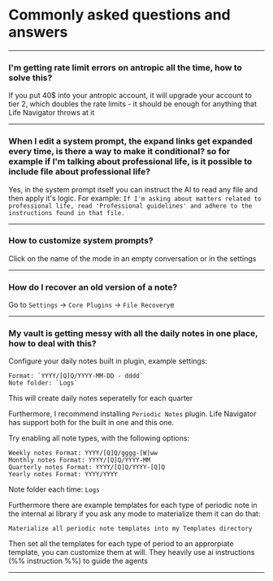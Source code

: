 # Commonly asked questions and answers

---

### **I'm getting rate limit errors on antropic all the time, how to solve this?**

If you put 40$ into your antropic account, it will upgrade your account to tier 2, which doubles the rate limits - it should be enough for anything that Life Navigator throws at it

---

### **When I edit a system prompt, the expand links get expanded every time, is there a way to make it conditional? so for example if I'm talking about professional life, is it possible to include file about professional life?**

Yes, in the system prompt itself you can instruct the AI to read any file and then apply it's logic. For example: `If I'm asking about matters related to professional life, read 'Professional guidelines' and adhere to the instructions found in that file.`

---

### **How to customize system prompts?**

Click on the name of the mode in an empty conversation or in the settings

---

### **How do I recover an old version of a note?**

Go to `Settings` -> `Core Plugins` -> `File Recovery`e

---

### **My vault is getting messy with all the daily notes in one place, how to deal with this?**

Configure your daily notes built in plugin, example settings:

```
Format: `YYYY/[Q]Q/YYYY-MM-DD - dddd`
Note folder: `Logs`
```

This will create daily notes seperatelly for each quarter

Furthermore, I recommend installing `Periodic Notes` plugin. Life Navigator has support both for the built in one and this one.

Try enabling all note types, with the following options:

```
Weekly notes Format: YYYY/[Q]Q/gggg-[W]ww
Monthly notes Format: YYYY/[Q]Q/YYYY-MM
Quarterly notes Format: YYYY/[Q]Q/YYYY-[Q]Q
Yearly notes Format: YYYY/YYYY
```

Note folder each time: `Logs`

Furthermore there are example templates for each type of periodic note in the internal ai library if you ask any mode to materialize them it can do that:

`Materialize all periodic note templates into my Templates directory`

Then set all the templates for each type of period to an approrpiate template, you can customize them at will. They heavily use ai instructions (%% instruction %%) to guide the agents

---
